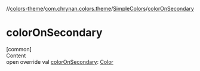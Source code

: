 //[colors-theme](../../../index.md)/[com.chrynan.colors.theme](../index.md)/[SimpleColors](index.md)/[colorOnSecondary](color-on-secondary.md)



# colorOnSecondary  
[common]  
Content  
open override val [colorOnSecondary](color-on-secondary.md): [Color](../../../../colors-core/colors-core/com.chrynan.colors/-color/index.md)  



